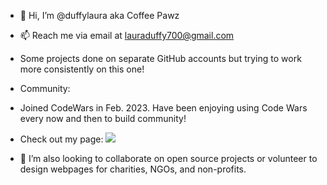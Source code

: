 - 👋 Hi, I’m @duffylaura aka Coffee Pawz 
- 📫 Reach me via email at lauraduffy700@gmail.com
- Some projects done on separate GitHub accounts but trying to work more consistently on this one!

- Community:
- Joined CodeWars in Feb. 2023. Have been enjoying using Code Wars every now and then to build community!
- Check out my page: <img src = "https://www.codewars.com/users/duffylaura/badges/large">
- 💞️ I’m also looking to collaborate on open source projects or volunteer to design webpages for charities, NGOs, and non-profits.
